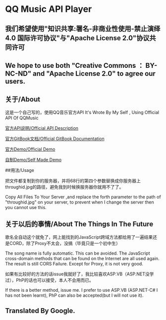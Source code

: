 # QQ Music API Player

## 我们希望使用"知识共享:署名-非商业性使用-禁止演绎 4.0 国际许可协议"与"Apache License 2.0"协议共同许可

## We hope to use both "Creative Commons ： BY-NC-ND" and "Apache License 2.0" to agree our users.

## 关于/About

这是一个自己写的，使用QQ音乐官方API
It's Wrote By My Self , Using Official API Of QQMusic


[官方API说明/Official API Description](https://y.qq.com/m/api/open/index.html)

[官方GitBook文档/Official GitBook Documentation](https://xingqiao.gitbooks.io/qmplayer/content/)

[官方Demo/Official Demo](http://y.qq.com/m/demo/2017/player.html)

[自制Demo/Self Made Demo](http://39.101.194.181/proj/qqmusic/)


##用法/Usage

把文件都复制到你的服务器，并将68行的第四个参数替换成你服务器上throughid.jpg的路径，避免我到时候换服务器你就用不了了。

Copy All Files To Your Server ,and replace the forth parameter to the path of "throughid.jpg" on your server, to prevent when I change the server then you cannot use this.

## 关于以后的事情/About The Things In The Future

歌名全自动这个就免了，网上能找到的JavaScript跨域方法都给用了一遍结果还是CORD，除了Proxy不太会，没搞（毕竟只是一个初中生）

The song name is fully automatic. This can be avoided. The JavaScript cross-domain methods that can be found on the Internet are all used again. The result is still CORS Failure. Except for Proxy, it is not very good.

如果有比较好的方法的话issue我就好了，我比较喜欢ASP.VB（ASP.NET没学过），PhP的话也可以接受，本人不会用而已。

If there is a better method, issue me. I prefer to use ASP.VB (ASP.NET-C# I has not been learnt), PhP can also be accepted(but I will not use it).


## Translated By Google.
